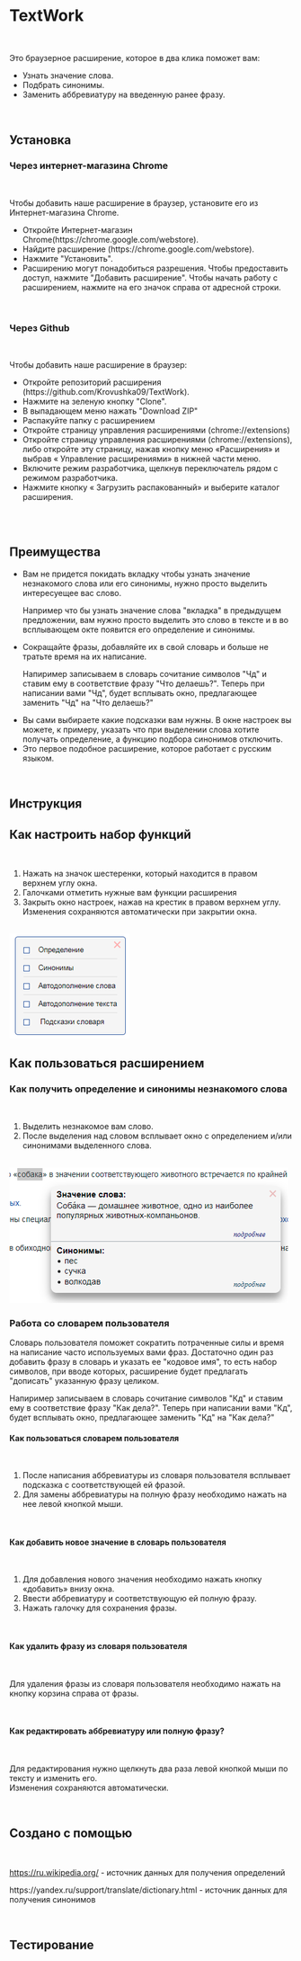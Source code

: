 # TextWork
<br><p>Это браузерное расширение, которое в два клика поможет вам:
  <ul>
  <li>Узнать значение слова.</li>
  <li>Подбрать синонимы.</li>
  <li>Заменить аббревиатуру на введенную ранее фразу.</li>
  </ul>
</p><br>

## Установка 

### Через интернет-магазина Chrome

<br><p>Чтобы добавить наше расширение в браузер, установите его из Интернет-магазина Chrome.</p>
<ul>
  <li>Откройте Интернет-магазин Chrome(https://chrome.google.com/webstore).</li>
  <li>Найдите расширение (https://chrome.google.com/webstore).</li>
  <li>Нажмите "Установить".</li>
  <li>Расширению могут понадобиться разрешения. Чтобы предоставить доступ, нажмите "Добавить расширение".
 Чтобы начать работу с расширением, нажмите на его значок справа от адресной строки.</li>
 </ul><br>
 
 ### Через Github
 
 <br><p>Чтобы добавить наше расширение в браузер:</p>
<ul>
  <li> Откройте репозиторий расширения (https://github.com/Krovushka09/TextWork).</li>
  <li> Нажмите на зеленую кнопку "Clone".</li>
  <li>В выпадающем меню нажать "Download ZIP"</li>
  <li>Распакуйте папку с расширением</li>
  <li>Откройте страницу управления расширениями (chrome://extensions)</li>
  <li>Откройте страницу управления расширениями (chrome://extensions), либо откройте эту страницу, нажав кнопку меню «Расширения» и выбрав « Управление расширениями» в нижней части меню.</li>
  <li>Включите режим разработчика, щелкнув переключатель рядом с режимом разработчика.</li>
  <li>Нажмите кнопку « Загрузить распакованный» и выберите каталог расширения.</li>
 </ul><br><br>

## Преимущества 
 <ul>  
  <li><p>Вам не придется покидать вкладку чтобы узнать значение незнакомого слова или его синонимы, нужно просто выделить интересуещее вас слово.</p> <p>Например что бы узнать значение слова "вкладка" в предыдущем предложении, вам нужно просто выделить это слово в тексте и в во всплывающем окте появится его определение и синонимы.</p> </li>
  <li><p>Сокращайте фразы, добавляйте их в свой словарь и больше не тратьте время на их написание.</p><p>Напиример записываем в словарь сочитание символов "Чд" и ставим ему в соответствие фразу "Что делаешь?". Теперь при написании вами "Чд", будет всплывать окно, предлагающее заменить "Чд" на "Что делаешь?"</p></li>
  <li>Вы сами выбираете какие подсказки вам нужны. В окне настроек вы можете, к примеру, указать что при выделении слова хотите получать определение, а функцию подбора синонимов отключить. </li>
  <li>Это первое подобное расширение, которое работает с русским языком.</li>
 </ul></br> 
 
## Инструкция 

## Как настроить набор функций
<br>
<ol>
  <li>Нажать на значок шестеренки, который находится в правом верхнем углу окна.</li>
  <li>Галочками отметить нужные вам функции расширения</li>
  <li>Закрыть окно настроек, нажав на крестик в правом верхнем углу. Изменения сохраняются автоматически при закрытии окна.</li>
 </ol><br>
 <img src="https://github.com/Krovushka09/TextWork/blob/develop/Settings.PNG"><br>
 
 ## Как пользоваться расширением
 
 ### Как получить определение и синонимы незнакомого слова
 
<br>
<ol>
  <li>Выделить незнакомое вам слово.</li>
  <li>После выделения над словом всплывает окно с определением и/или синонимами выделенного слова.</li>
</ol><br>
<img src="https://github.com/Krovushka09/TextWork/blob/develop/Pop%20up.PNG"><br>

### Работа со словарем пользователя

<p>Словарь пользователя поможет сократить потраченные силы и время на написание часто используемых вами фраз. Достаточно один раз добавить фразу в словарь и указать ее "кодовое имя", то есть набор символов, при вводе которых, расширение будет предлагать "дописать" указанную фразу целиком.</p><p>Напиример записываем в словарь сочитание символов "Кд" и ставим ему в соответствие фразу "Как дела?". Теперь при написании вами "Кд", будет всплывать окно, предлагающее заменить "Кд" на "Как дела?"</p>

#### Как пользоваться словарем пользователя

<br>
<ol>
  <li>После написания аббревиатуры из словаря пользователя всплывает подсказка с соответствующей ей фразой.</li>
  <li>Для замены аббревиатуры на полную фразу необходимо нажать на нее левой кнопкой мыши.</li>
</ol><br>

#### Как добавить новое значение в словарь пользователя

<br>
<ol>
  <li>Для добавления нового значения необходимо нажать кнопку «добавить» внизу окна.</li>
  <li>Ввести аббревиатуру и соответствующую ей полную фразу.</li>
  <li>Нажать галочку для сохранения фразы.</li>
</ol><br>

#### Как удалить фразу из словаря пользователя 

<br><p>Для удаления фразы из словаря пользователя необходимо нажать на кнопку корзина справа от фразы.</p><br>

#### Как редактировать аббревиатуру или полную фразу?

<br><p>Для редактирования нужно щелкнуть два раза левой кнопкой мыши по тексту и изменить его.<br>
Изменения сохраняются автоматически.</p><br>

## Создано с помощью
<br><p>https://ru.wikipedia.org/ - источник данных для получения определений</p>
<p>https://yandex.ru/support/translate/dictionary.html - источник данных для получения синонимов</p><br>

## Тестирование
